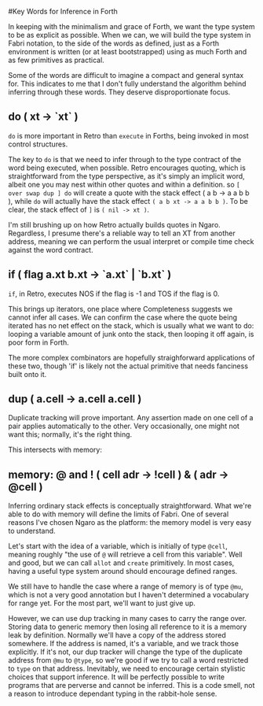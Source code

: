 #Key Words for Inference in Forth

In keeping with the minimalism and grace of Forth, we want the type system to be as explicit as possible. When we can, we will build the type system in Fabri notation, to the side of the words as defined, just as a Forth environment is written (or at least bootstrapped) using as much Forth and as few primitives as practical. 

Some of the words are difficult to imagine a compact and general syntax for. This indicates to me that I don't fully understand the algorithm behind inferring through these words. They deserve disproportionate focus. 


## do ( xt -> \`xt\` )

`do` is more important in Retro than `execute` in Forths, being invoked in most control structures. 

The key to `do` is that we need to infer through to the type contract of the word being executed, when possible. Retro encourages quoting, which is straightforward from the type perspective, as it's simply an implicit word, albeit one you may nest within other quotes and within a definition. so `[ over swap dup ] do` will create a quote with the stack effect ( a b -> a a b b ), while `do` will actually have the stack effect `( a b xt -> a a b b )`. To be clear, the stack effect of `]` is `( nil -> xt )`.

I'm still brushing up on how Retro actually builds quotes in Ngaro. Regardless, I presume there's a reliable way to tell an XT from another address, meaning we can perform the usual interpret or compile time check against the word contract. 

## if ( flag a.xt b.xt -> \`a.xt\` | \`b.xt\` )

`if`, in Retro, executes NOS if the flag is -1 and TOS if the flag is 0. 

This brings up iterators, one place where Completeness suggests we cannot infer all cases. We can confirm the case where the quote being iterated has no net effect on the stack, which is usually what we want to do: looping a variable amount of junk onto the stack, then looping it off again, is poor form in Forth. 

The more complex combinators are hopefully straighforward applications of these two, though 'if' is likely not the actual primitive that needs fanciness built onto it. 

## dup ( a.cell -> a.cell a.cell )

Duplicate tracking will prove important. Any assertion made on one cell of a pair applies automatically to the other. Very occasionally, one might not want this; normally, it's the right thing.

This intersects with memory:

## memory: @ and ! ( cell adr -> !cell ) & ( adr -> @cell )

Inferring ordinary stack effects is conceptually straightforward. What we're able to do with memory will define the limits of Fabri. One of several reasons I've chosen Ngaro as the platform: the memory model is very easy to understand.

Let's start with the idea of a variable, which is initially of type `@cell`, meaning roughly "the use of `@` will retrieve a cell from this variable". Well and good, but we can call `allot` and `create` primitively. In most cases, having a useful type system around should encourage defined ranges. 

We still have to handle the case where a range of memory is of type `@mu`, which is not a very good annotation but I haven't determined a vocabulary for range yet. For the most part, we'll want to just give up.

However, we can use dup tracking in many cases to carry the range over. Storing data to generic memory then losing all reference to it is a memory leak by definition. Normally we'll have a copy of the address stored somewhere. If the address is named, it's a variable, and we track those explicitly. If it's not, our dup tracker will change the type of the duplicate address from `@mu` to `@type`, so we're good if we try to call a word restricted to `type` on that address. 
Inevitably, we need to encourage certain stylistic choices that support inference. It will be perfectly possible to write programs that are perverse and cannot be inferred. This is a code smell, not a reason to introduce dependant typing in the rabbit-hole sense. 





